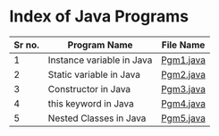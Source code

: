 # Index of Java Programs

| Sr no. | Program Name              | File Name              |
| ------ | ------------------------- | ---------------------- |
| 1      | Instance variable in Java | [Pgm1.java](Pgm1.java) |
| 2      | Static variable in Java   | [Pgm2.java](Pgm2.java) |
| 3      | Constructor in Java       | [Pgm3.java](Pgm3.java) |
| 4      | this keyword in Java      | [Pgm4.java](Pgm4.java) |
| 5      | Nested Classes in Java    | [Pgm5.java](Pgm5.java) |
